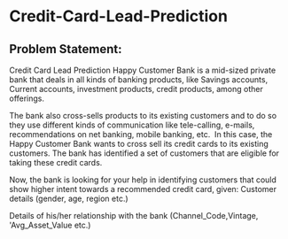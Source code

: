 # Credit-Card-Lead-Prediction

## Problem Statement:

Credit Card Lead Prediction
Happy Customer Bank is a mid-sized private bank that deals in all kinds of banking products, like Savings accounts, Current accounts, investment products, credit products, among other offerings.

The bank also cross-sells products to its existing customers and to do so they use different kinds of communication like tele-calling, e-mails, recommendations on net banking, mobile banking, etc. 
In this case, the Happy Customer Bank wants to cross sell its credit cards to its existing customers. The bank has identified a set of customers that are eligible for taking these credit cards.  

Now, the bank is looking for your help in identifying customers that could show higher intent towards a recommended credit card, given:
Customer details (gender, age, region etc.)  

Details of his/her relationship with the bank (Channel_Code,Vintage, 'Avg_Asset_Value etc.)
